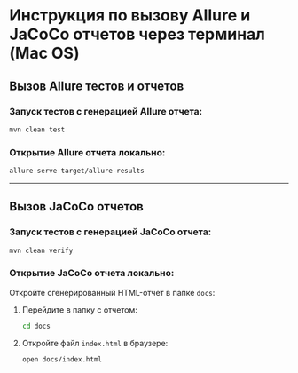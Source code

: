 # Инструкция по вызову Allure и JaCoCo отчетов через терминал (Mac OS)

## Вызов Allure тестов и отчетов

### Запуск тестов с генерацией Allure отчета:
```bash
mvn clean test
```

### Открытие Allure отчета локально:
```bash
allure serve target/allure-results
```

---

## Вызов JaCoCo отчетов

### Запуск тестов с генерацией JaCoCo отчета:
```bash
mvn clean verify
```

### Открытие JaCoCo отчета локально:
Откройте сгенерированный HTML-отчет в папке `docs`:
1. Перейдите в папку с отчетом:
   ```bash
   cd docs
   ```
2. Откройте файл `index.html` в браузере:
   ```bash
   open docs/index.html
   ```
